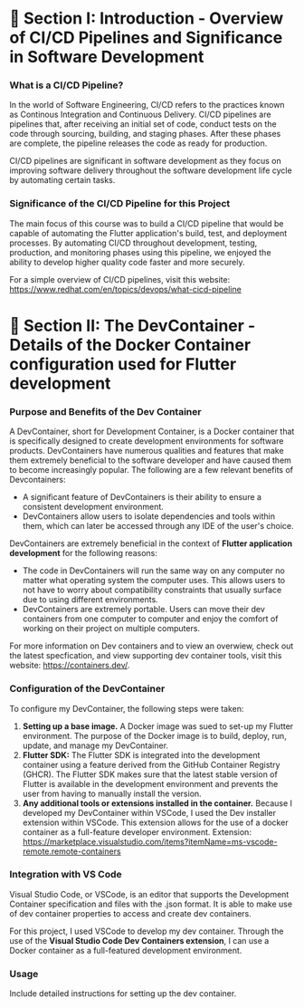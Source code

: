 # :diamond_shape_with_a_dot_inside: Section I: Introduction - Overview of CI/CD Pipelines and Significance in Software Development
### What is a CI/CD Pipeline?
In the world of Software Engineering, CI/CD refers to the practices known as Continous Integration and Continuous Delivery. CI/CD pipelines are pipelines that, after receiving an initial set of code, conduct tests on the code through sourcing, building, and staging phases. After these phases are complete, the pipeline releases the code as ready for production.

CI/CD pipelines are significant in software development as they focus on improving software delivery throughout the software development life cycle by automating certain tasks.

### Significance of the CI/CD Pipeline for this Project
The main focus of this course was to build a CI/CD pipeline that would be capable of automating the Flutter application's build, test, and deployment processes.
By automating CI/CD throughout development, testing, production, and monitoring phases using this pipeline, we enjoyed the ability to develop higher quality code faster and more securely.

For a simple overview of CI/CD pipelines, visit this website: https://www.redhat.com/en/topics/devops/what-cicd-pipeline


# :diamond_shape_with_a_dot_inside: Section II: The DevContainer - Details of the Docker Container configuration used for Flutter development

###  Purpose and Benefits of the Dev Container
A DevContainer, short for Development Container, is a Docker container that is specifically designed to create development environments for software products. DevContainers have numerous qualities and features that make them extremely beneficial to the software developer and have caused them to become increasingly popular. The following are a few relevant benefits of Devcontainers:
- A significant feature of DevContainers is their ability to ensure a consistent development environment.
- DevContainers allow users to isolate dependencies and tools within them, which can later be accessed through any IDE of the user's choice.

DevContainers are extremely beneficial in the context of **Flutter application development** for the following reasons:
- The code in DevContainers will run the same way on any computer no matter what operating system the computer uses. This allows users to not have to worry about compatibility constraints that usually surface due to using different environments.
- DevContainers are extremely portable. Users can move their dev containers from one computer to computer and enjoy the comfort of working on their project on multiple computers.

For more information on Dev containers and to view an overwiew, check out the latest specfication, and view supporting dev container tools, visit this website: https://containers.dev/.

### Configuration of the DevContainer
To configure my DevContainer, the following steps were taken:
1) **Setting up a base image.** A Docker image was sued to set-up my Flutter environment. The purpose of the Docker image is to build, deploy, run, update, and manage my DevContainer.
2) **Flutter SDK:** The Flutter SDK is integrated into the development container using a feature derived from the GitHub Container Registry (GHCR). The Flutter SDK makes sure that the latest stable version of Flutter is available in the development environment and prevents the user from having to manually install the version.
3) **Any additional tools or extensions installed in the container.** Because I developed my DevContainer within VSCode, I used the Dev installer extension within VSCode. This extension allows for the use of a docker container as a full-feature developer environment.
Extension: https://marketplace.visualstudio.com/items?itemName=ms-vscode-remote.remote-containers

### Integration with VS Code
Visual Studio Code, or VSCode, is an editor that supports the Development Container specification and files with the .json format. It is able to make use of dev container properties to access and create dev containers. 

For this project, I used VSCode to develop my dev container. Through the use of the **Visual Studio Code Dev Containers extension**, I can use a Docker container as a full-featured development environment. 

### Usage
Include detailed instructions for setting up the dev container.



